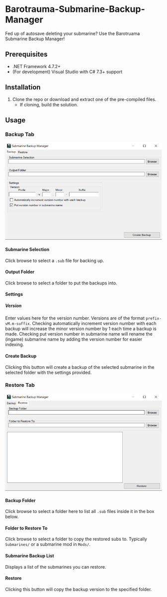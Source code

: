 # Barotrauma-Submarine-Backup-Manager
Fed up of autosave deleting your submarine? Use the Barotruama Submarine Backup Manager!
## Prerequisites
- .NET Framework 4.7.2+
- (For development) Visual Studio with C# 7.3+ support

## Installation
1. Clone the repo or download and extract one of the pre-compiled files.
	- If cloning, build the solution.

## Usage
### Backup Tab
![The Backup Tab](/docs/BackupTab.png)
#### Submarine Selection
Click browse to select a `.sub` file for backing up.
#### Output Folder
Click browse to select a folder to put the backups into.
#### Settings
##### Version
Enter values here for the version number. Versions are of the format `prefix-vM.m-suffix`.
Checking automatically increment version number with each backup will increase the minor version number by 1 each time a backup is made.
Checking put version number in submarine name will rename the (ingame) submarine name by adding the version number for easier indexing.
#### Create Backup
Clicking this button will create a backup of the selected submarine in the selected folder with the settings provided.
### Restore Tab
![The Restore Tab](/docs/RestoreTab.png)
#### Backup Folder
Click browse to select a folder here to list all `.sub` files inside it in the box below.
#### Folder to Restore To
Click browse to select a folder to copy the restored subs to. Typically `Submarines/` or a submarine mod in `Mods/`.
#### Submarine Backup List
Displays a list of the submarines you can restore.
#### Restore
Clicking this button will copy the backup version to the specified folder.
